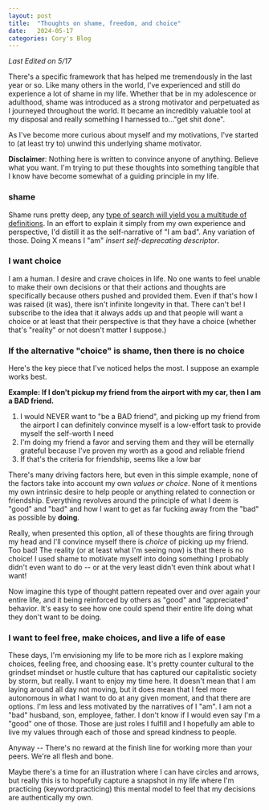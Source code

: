 ```yaml
---
layout: post
title:  "Thoughts on shame, freedom, and choice"
date:   2024-05-17
categories: Cory's Blog
---
```


*Last Edited on 5/17*

There's a specific framework that has helped me tremendously in the last year or so. Like many others in the world, I've experienced and still do experience a lot of shame in my life. Whether that be in my adolescence or adulthood, shame was introduced as a strong motivator and perpetuated as I journeyed throughout the world. It became an incredibly valuable tool at my disposal and really something I harnessed to..."get shit done".

As I've become more curious about myself and my motivations, I've started to  (at least try to) unwind this underlying shame motivator.

**Disclaimer**: Nothing here is written to convince anyone of anything. Believe what you want. I'm trying to put these thoughts into something tangible that I know have become somewhat of a guiding principle in my life.

### shame

Shame runs pretty deep, any [type of search will yield you a multitude of definitions](https://www.google.com/search?q=shame+definition+psychology). In an effort to explain it simply from my own experience and perspective, I'd  distill it as the self-narrative of "I am bad". Any variation of those. Doing X means I "am" *insert self-deprecating descriptor*.

### I want choice

I am a human. I desire and crave choices in life. No one wants to feel unable to make their own decisions or that their actions and thoughts are specifically because others pushed and provided them. Even if that's how I was raised (it was), there isn't infinite longevity in that. There can't be! I subscribe to the idea that it always adds up and that people will want a choice or at least that their perspective is that they have a choice (whether that's "reality" or not doesn't matter I suppose.)

### If the alternative "choice" is shame, then there is no choice

Here's the key piece that I've noticed helps the most. I suppose an example works best.

**Example:
If I don't pickup my friend from the airport with my car, then I am a BAD friend.**

1. I would NEVER want to "be a BAD friend", and picking up my friend from the airport I can definitely convince myself is a low-effort task to provide myself the self-worth I need
2. I'm doing my friend a favor and serving them and they will be eternally grateful because I've proven my worth as a good and reliable friend
3. If that's the criteria for friendship, seems like a low bar

There's many driving factors here, but even in this simple example, none of the factors take into account my own *values or choice*. None of it mentions my own intrinsic desire to help people or anything related to connection or friendship. Everything revolves around the principle of what I deem is "good" and "bad" and how I want to get as far fucking away from the "bad" as possible by **doing**.

Really, when presented this option, all of these thoughts are firing through my head and I'll convince myself there is *choice* of picking up my friend. Too bad! The reality (or at least what I'm seeing now) is that there is no choice! I used shame to motivate myself into doing something I probably didn't even want to do -- or at the very least didn't even think about what I want!

Now imagine this type of thought pattern repeated over and over again your entire life, and it being reinforced by others as "good" and "appreciated" behavior. It's easy to see how one could spend their entire life doing what they don't want to be doing.

### I want to feel free, make choices, and live a life of ease

These days, I'm envisioning my life to be more rich as I explore making choices, feeling free, and choosing ease. It's pretty counter cultural to the grindset mindset or hustle culture that has captured our capitalistic society by storm, but really. I want to enjoy my time here. It doesn't mean that I am laying around all day not moving, but it does mean that I feel more autonomous in what I want to do at any given moment, and that there are options. I'm less and less motivated by the narratives of I "am". I am not a "bad" husband, son, employee, father. I don't know if I would even say I'm a "good" one of those. Those are just roles I fulfill and I hopefully am able to live my values through each of those and spread kindness to people.

Anyway -- There's no reward at the finish line for working more than your peers. We're all flesh and bone.


Maybe there's a time for an illustration where I can have circles and arrows, but really this is to hopefully capture a snapshot in my life where I'm practicing (keyword:practicing) this mental model to feel that my decisions are authentically my own.



